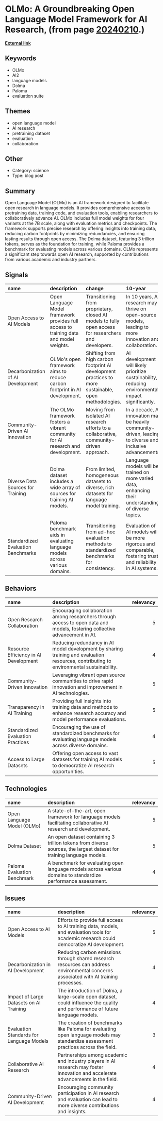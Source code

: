 # __OLMo: A Groundbreaking Open Language Model Framework for AI Research__, (from page [20240210](https://kghosh.substack.com/p/20240210).)

__[External link](https://allenai.org/olmo?blaid=5598793)__



## Keywords

* OLMo
* AI2
* language models
* Dolma
* Paloma
* evaluation suite

## Themes

* open language model
* AI research
* pretraining dataset
* evaluation
* collaboration

## Other

* Category: science
* Type: blog post

## Summary

Open Language Model (OLMo) is an AI framework designed to facilitate open research in language models. It provides comprehensive access to pretraining data, training code, and evaluation tools, enabling researchers to collaboratively advance AI. OLMo includes full model weights for four variants at the 7B scale, along with evaluation metrics and checkpoints. The framework supports precise research by offering insights into training data, reducing carbon footprints by minimizing redundancies, and ensuring lasting results through open access. The Dolma dataset, featuring 3 trillion tokens, serves as the foundation for training, while Paloma provides a benchmark for evaluating models across various domains. OLMo represents a significant step towards open AI research, supported by contributions from various academic and industry partners.

## Signals

| name                               | description                                                                            | change                                                                                                | 10-year                                                                                                      | driving-force                                                                                             |   relevancy |
|:-----------------------------------|:---------------------------------------------------------------------------------------|:------------------------------------------------------------------------------------------------------|:-------------------------------------------------------------------------------------------------------------|:----------------------------------------------------------------------------------------------------------|------------:|
| Open Access to AI Models           | Open Language Model framework provides full access to training data and model weights. | Transitioning from proprietary, closed AI models to fully open access for researchers and developers. | In 10 years, AI research may thrive on open-source models, leading to more innovation and collaboration.     | The desire for transparency and collaboration in AI research drives the demand for open access to models. |           4 |
| Decarbonization of AI Development  | OLMo's open framework aims to reduce carbon footprint in AI development.               | Shifting from high carbon footprint AI development practices to more sustainable, open methodologies. | AI development will likely prioritize sustainability, reducing environmental impact significantly.           | Growing awareness and urgency around climate change and sustainability drive this shift in AI practices.  |           5 |
| Community-Driven AI Innovation     | The OLMo framework fosters a vibrant community for AI research and development.        | Moving from isolated AI research efforts to a collaborative, community-driven approach.               | In a decade, AI innovation may be heavily community-driven, leading to diverse and inclusive advancements.   | The increasing success of open-source projects and community collaboration motivates this trend.          |           5 |
| Diverse Data Sources for Training  | Dolma dataset includes a wide array of sources for training AI models.                 | From limited, homogeneous datasets to diverse, rich datasets for language model training.             | Language models will be trained on more varied data, enhancing their understanding of diverse topics.        | The need for more representative and comprehensive training data drives this change.                      |           4 |
| Standardized Evaluation Benchmarks | Paloma benchmark aids in evaluating language models across various domains.            | Transitioning from ad-hoc evaluation methods to standardized benchmarks for consistency.              | Evaluation of AI models will be more rigorous and comparable, fostering trust and reliability in AI systems. | The need for accountability and comparability in AI performance drives standardized evaluations.          |           4 |

## Behaviors

| name                                  | description                                                                                                                             |   relevancy |
|:--------------------------------------|:----------------------------------------------------------------------------------------------------------------------------------------|------------:|
| Open Research Collaboration           | Encouraging collaboration among researchers through access to open data and models, fostering collective advancement in AI.             |           5 |
| Resource Efficiency in AI Development | Reducing redundancy in AI model development by sharing training and evaluation resources, contributing to environmental sustainability. |           4 |
| Community-Driven Innovation           | Leveraging vibrant open source communities to drive rapid innovation and improvement in AI technologies.                                |           5 |
| Transparency in AI Training           | Providing full insights into training data and methods to enhance research accuracy and model performance evaluations.                  |           5 |
| Standardized Evaluation Practices     | Encouraging the use of standardized benchmarks for evaluating language models across diverse domains.                                   |           4 |
| Access to Large Datasets              | Offering open access to vast datasets for training AI models to democratize AI research opportunities.                                  |           5 |

## Technologies

| name                        | description                                                                                                          |   relevancy |
|:----------------------------|:---------------------------------------------------------------------------------------------------------------------|------------:|
| Open Language Model (OLMo)  | A state-of-the-art, open framework for language models facilitating collaborative AI research and development.       |           5 |
| Dolma Dataset               | An open dataset containing 3 trillion tokens from diverse sources, the largest dataset for training language models. |           5 |
| Paloma Evaluation Benchmark | A benchmark for evaluating open language models across various domains to standardize performance assessment.        |           4 |

## Issues

| name                                     | description                                                                                                                              |   relevancy |
|:-----------------------------------------|:-----------------------------------------------------------------------------------------------------------------------------------------|------------:|
| Open Access to AI Models                 | Efforts to provide full access to AI training data, models, and evaluation tools for academic research could democratize AI development. |           5 |
| Decarbonization in AI Development        | Reducing carbon emissions through shared research resources can address environmental concerns associated with AI training processes.    |           4 |
| Impact of Large Datasets on AI Training  | The introduction of Dolma, a large-scale open dataset, could influence the quality and performance of future language models.            |           4 |
| Evaluation Standards for Language Models | The creation of benchmarks like Paloma for evaluating open language models may standardize assessment practices across the field.        |           3 |
| Collaborative AI Research                | Partnerships among academic and industry players in AI research may foster innovation and accelerate advancements in the field.          |           4 |
| Community-Driven AI Development          | Encouraging community participation in AI research and evaluation can lead to more diverse contributions and insights.                   |           4 |